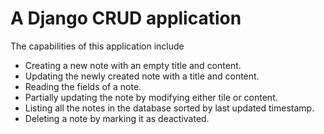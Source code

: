 # A Django CRUD application

The capabilities of this application include
- Creating a new note with an empty title and content.
- Updating the newly created note with a title and content.
- Reading the fields of a note.
- Partially updating the note by modifying either tile or content.
- Listing all the notes in the database sorted by last updated timestamp.
- Deleting a note by marking it as deactivated.
